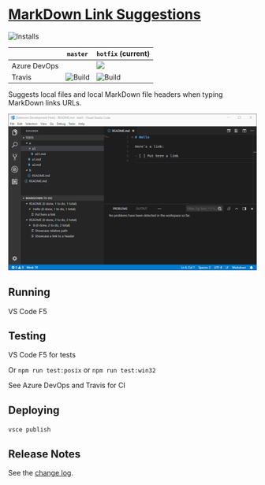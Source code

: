 # [MarkDown Link Suggestions](https://marketplace.visualstudio.com/items?itemName=TomasHubelbauer.vscode-markdown-link-suggestions)
![Installs](https://vsmarketplacebadge.apphb.com/installs-short/TomasHubelbauer.vscode-markdown-link-suggestions.svg)

|              | `master`                                                                                               | `hotfix` (current)                                                                                                                                                |
|--------------|--------------------------------------------------------------------------------------------------------|-------------------------------------------------------------------------------------------------------------------------------------------------------------------|
| Azure DevOps |                                                                                                        | [![](https://tomashubelbauer.visualstudio.com/VSCode/_apis/build/status/VSCode-CI)](https://tomashubelbauer.visualstudio.com/VSCode/_build/latest?definitionId=2) |
| Travis       | ![Build](https://api.travis-ci.org/TomasHubelbauer/vscode-markdown-link-suggestions.svg?branch=master) | ![Build](https://api.travis-ci.org/TomasHubelbauer/vscode-markdown-link-suggestions.svg?branch=hotfix)                                                            |

Suggests local files and local MarkDown file headers when typing MarkDown links URLs.

![Screenshot](screenshot.gif)

## Running

VS Code F5

## Testing

VS Code F5 for tests

Or `npm run test:posix` or `npm run test:win32`

See Azure DevOps and Travis for CI

## Deploying

`vsce publish`

## Release Notes

See the [change log](CHANGELOG.md).
